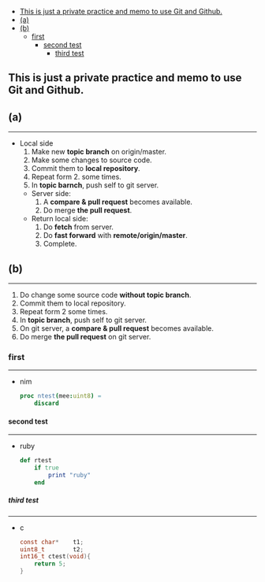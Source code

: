 <!-- START doctoc generated TOC please keep comment here to allow auto update -->
<!-- DON'T EDIT THIS SECTION, INSTEAD RE-RUN doctoc TO UPDATE -->

- [This is just a private practice and memo to use Git and Github.](#this-is-just-a-private-practice-and-memo-to-use-git-and-github)
- [(a)](#a)
- [(b)](#b)
  - [first](#first)
    - [second test](#second-test)
      - [third test](#third-test)

<!-- END doctoc generated TOC please keep comment here to allow auto update -->

## This is just a private practice and memo to use Git and Github.

## (a)

---

* Local side
    1. Make new **topic branch** on origin/master.
    1. Make some changes to source code.
    1. Commit them to **local repository**.
    1. Repeat form 2. some times. 
    1. In **topic barnch**, push self to git server. 
    * Server side:
        1. A **compare & pull request** becomes available. 
        1. Do merge **the pull request**.
    * Return local side:
        1. Do **fetch** from server.
        1. Do **fast forward** with **remote/origin/master**.
        1. Complete.

## (b)

---

1. Do change some source code **without topic branch**.
1. Commit them to local repository.
1. Repeat form 2 some times. 
1. In **topic branch**, push self to git server. 
1. On git server, a **compare & pull request** becomes available. 
1. Do merge **the pull request** on git server.


### first

---

- nim

   ```nim
   proc ntest(mee:uint8) =
       discard
   ```

#### second test

--- 

- ruby

   ```ruby
   def rtest
       if true
           print "ruby"
       end
   ```

##### third test

---

- c

   ```c
   const char*    t1;
   uint8_t        t2;
   int16_t ctest(void){
       return 5;
   }
   ```
